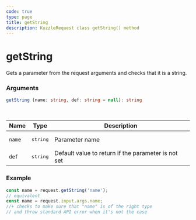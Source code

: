 ```yaml
---
code: true
type: page
title: getString
description: KuzzleRequest class getString() method
---
```


# getString

<SinceBadge version="2.11.0" />

Gets a parameter from the request arguments and checks that it is a string.

### Arguments

```ts
getString (name: string, def: string = null): string
```

</br>

| Name   | Type              | Description    |
|--------|-------------------|----------------|
| `name` | <pre>string</pre> | Parameter name |
| `def` | <pre>string</pre> | Default value to return if the parameter is not set |


### Example

```ts
const name = request.getString('name');
// equivalent
const name = request.input.args.name;
//+ checks to make sure that "name" is of the right type
// and throw standard API error when it's not the case
```
